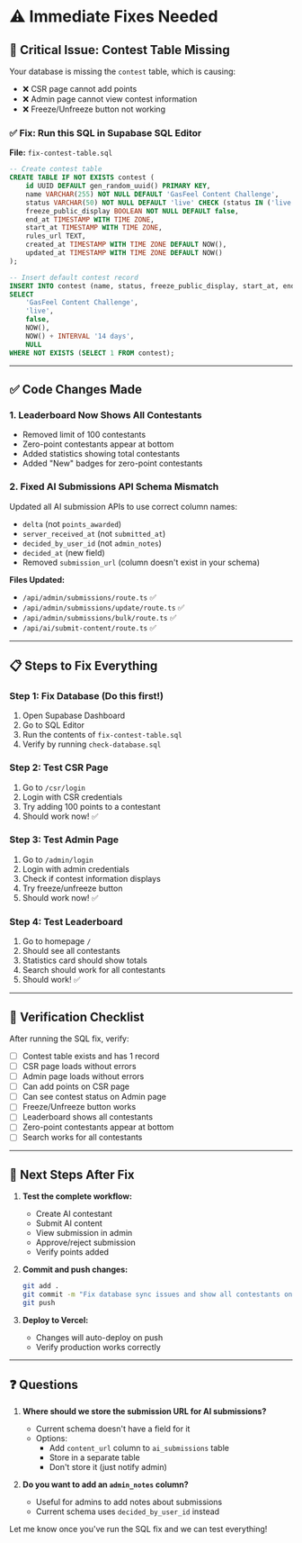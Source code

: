 # ⚠️ Immediate Fixes Needed

## 🔴 Critical Issue: Contest Table Missing

Your database is missing the `contest` table, which is causing:
- ❌ CSR page cannot add points
- ❌ Admin page cannot view contest information  
- ❌ Freeze/Unfreeze button not working

### ✅ Fix: Run this SQL in Supabase SQL Editor

**File:** `fix-contest-table.sql`

```sql
-- Create contest table
CREATE TABLE IF NOT EXISTS contest (
    id UUID DEFAULT gen_random_uuid() PRIMARY KEY,
    name VARCHAR(255) NOT NULL DEFAULT 'GasFeel Content Challenge',
    status VARCHAR(50) NOT NULL DEFAULT 'live' CHECK (status IN ('live', 'verification', 'final')),
    freeze_public_display BOOLEAN NOT NULL DEFAULT false,
    end_at TIMESTAMP WITH TIME ZONE,
    start_at TIMESTAMP WITH TIME ZONE,
    rules_url TEXT,
    created_at TIMESTAMP WITH TIME ZONE DEFAULT NOW(),
    updated_at TIMESTAMP WITH TIME ZONE DEFAULT NOW()
);

-- Insert default contest record
INSERT INTO contest (name, status, freeze_public_display, start_at, end_at)
SELECT 
    'GasFeel Content Challenge',
    'live',
    false,
    NOW(),
    NOW() + INTERVAL '14 days',
    NULL
WHERE NOT EXISTS (SELECT 1 FROM contest);
```

---

## ✅ Code Changes Made

### 1. **Leaderboard Now Shows All Contestants**
- Removed limit of 100 contestants
- Zero-point contestants appear at bottom
- Added statistics showing total contestants
- Added "New" badges for zero-point contestants

### 2. **Fixed AI Submissions API Schema Mismatch**
Updated all AI submission APIs to use correct column names:
- `delta` (not `points_awarded`)
- `server_received_at` (not `submitted_at`)
- `decided_by_user_id` (not `admin_notes`)
- `decided_at` (new field)
- Removed `submission_url` (column doesn't exist in your schema)

**Files Updated:**
- `/api/admin/submissions/route.ts` ✅
- `/api/admin/submissions/update/route.ts` ✅
- `/api/admin/submissions/bulk/route.ts` ✅
- `/api/ai/submit-content/route.ts` ✅

---

## 📋 Steps to Fix Everything

### Step 1: Fix Database (Do this first!)
1. Open Supabase Dashboard
2. Go to SQL Editor
3. Run the contents of `fix-contest-table.sql`
4. Verify by running `check-database.sql`

### Step 2: Test CSR Page
1. Go to `/csr/login`
2. Login with CSR credentials
3. Try adding 100 points to a contestant
4. Should work now! ✅

### Step 3: Test Admin Page
1. Go to `/admin/login`
2. Login with admin credentials
3. Check if contest information displays
4. Try freeze/unfreeze button
5. Should work now! ✅

### Step 4: Test Leaderboard
1. Go to homepage `/`
2. Should see all contestants
3. Statistics card should show totals
4. Search should work for all contestants
5. Should work! ✅

---

## 🧪 Verification Checklist

After running the SQL fix, verify:

- [ ] Contest table exists and has 1 record
- [ ] CSR page loads without errors
- [ ] Admin page loads without errors
- [ ] Can add points on CSR page
- [ ] Can see contest status on Admin page
- [ ] Freeze/Unfreeze button works
- [ ] Leaderboard shows all contestants
- [ ] Zero-point contestants appear at bottom
- [ ] Search works for all contestants

---

## 📝 Next Steps After Fix

1. **Test the complete workflow:**
   - Create AI contestant
   - Submit AI content
   - View submission in admin
   - Approve/reject submission
   - Verify points added

2. **Commit and push changes:**
   ```bash
   git add .
   git commit -m "Fix database sync issues and show all contestants on leaderboard"
   git push
   ```

3. **Deploy to Vercel:**
   - Changes will auto-deploy on push
   - Verify production works correctly

---

## ❓ Questions

1. **Where should we store the submission URL for AI submissions?**
   - Current schema doesn't have a field for it
   - Options:
     - Add `content_url` column to `ai_submissions` table
     - Store in a separate table
     - Don't store it (just notify admin)

2. **Do you want to add an `admin_notes` column?**
   - Useful for admins to add notes about submissions
   - Current schema uses `decided_by_user_id` instead

Let me know once you've run the SQL fix and we can test everything!


